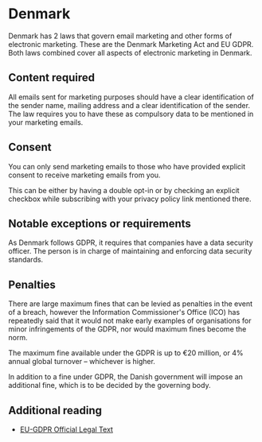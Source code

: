 # Denmark

Denmark has 2 laws that govern email marketing and other forms of electronic marketing. These are the Denmark Marketing Act and EU GDPR. Both laws combined cover all aspects of electronic marketing in Denmark.

## Content required

All emails sent for marketing purposes should have a clear identification of the sender name, mailing address and a clear identification of the sender. The law requires you to have these as compulsory data to be mentioned in your marketing emails.

## Consent

You can only send marketing emails to those who have provided explicit consent to receive marketing emails from you.

This can be either by having a double opt-in or by checking an explicit checkbox while subscribing with your privacy policy link mentioned there.

## Notable exceptions or requirements

As Denmark follows GDPR, it requires that companies have a data security officer. The person is in charge of maintaining and enforcing data security standards.

## Penalties

There are large maximum fines that can be levied as penalties in the event of a breach, however the Information Commissioner's Office (ICO) has repeatedly said that it would not make early examples of organisations for minor infringements of the GDPR, nor would maximum fines become the norm.

The maximum fine available under the GDPR is up to €20 million, or 4% annual global turnover – whichever is higher.

In addition to a fine under GDPR, the Danish government will impose an additional fine, which is to be decided by the governing body.

## Additional reading

- [EU-GDPR Official Legal Text](https://gdpr-info.eu/)
